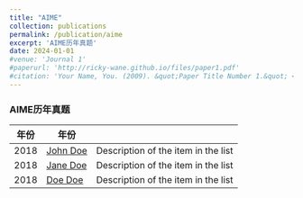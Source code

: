 ```yaml
---
title: "AIME"
collection: publications
permalink: /publication/aime
excerpt: 'AIME历年真题'
date: 2024-01-01
#venue: 'Journal 1'
#paperurl: 'http://ricky-wane.github.io/files/paper1.pdf'
#citation: 'Your Name, You. (2009). &quot;Paper Title Number 1.&quot; <i>Journal 1</i>. 1(1).'
---
```


### AIME历年真题

|年份| 年份            |                                                               |
|------| --------      |  ------------------------------------------------------------ |
|2018| [John Doe](#)   | Description of the item in the list                          |
|2018| [Jane Doe](#)   | Description of the item in the list                          |
|2018| [Doe Doe](#)    | Description of the item in the list                          |

